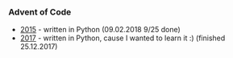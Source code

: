 ### Advent of Code

- [2015](2015) - written in Python (09.02.2018 9/25 done)
- [2017](2017) - written in Python, cause I wanted to learn it :) (finished 25.12.2017)
